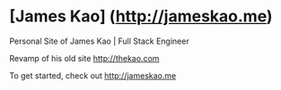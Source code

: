 # [James Kao] (http://jameskao.me)

Personal Site of James Kao | Full Stack Engineer

Revamp of his old site <http://thekao.com>

To get started, check out <http://jameskao.me>
